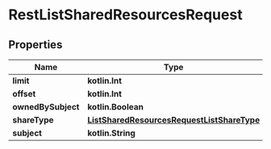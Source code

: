 
# RestListSharedResourcesRequest

## Properties
| Name | Type | Description | Notes |
| ------------ | ------------- | ------------- | ------------- |
| **limit** | **kotlin.Int** |  |  [optional] |
| **offset** | **kotlin.Int** |  |  [optional] |
| **ownedBySubject** | **kotlin.Boolean** |  |  [optional] |
| **shareType** | [**ListSharedResourcesRequestListShareType**](ListSharedResourcesRequestListShareType.md) |  |  [optional] |
| **subject** | **kotlin.String** |  |  [optional] |
